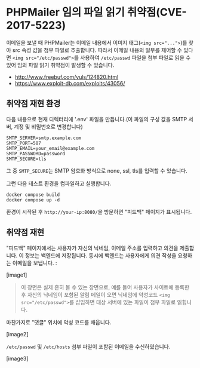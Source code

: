 # PHPMailer 임의 파일 읽기 취약점(CVE-2017-5223)

이메일을 보낼 때 PHPMailer는 이메일 내용에서 이미지 태그(`<img src="...">`)를 찾아 src 속성 값을 첨부 파일로 추출합니다. 따라서 이메일 내용의 일부를 제어할 수 있다면 `<img src="/etc/passwd">`를 사용하여 `/etc/passwd` 파일을 첨부 파일로 읽을 수 있어 임의 파일 읽기 취약점이 발생할 수 있습니다.

  - http://www.freebuf.com/vuls/124820.html
  - https://www.exploit-db.com/exploits/43056/

## 취약점 재현 환경

다음 내용으로 현재 디렉터리에 '.env' 파일을 만듭니다.(이 파일의 구성 값을 SMTP 서버, 계정 및 비밀번호로 변경합니다)

````
SMTP_SERVER=smtp.example.com
SMTP_PORT=587
SMTP_EMAIL=your_email@example.com
SMTP_PASSWORD=password
SMTP_SECURE=tls
````

그 중 `SMTP_SECURE`는 SMTP 암호화 방식으로 none, ssl, tls를 입력할 수 있습니다.

그런 다음 테스트 환경을 컴파일하고 실행합니다.

````
docker compose build
docker compose up -d
````

환경이 시작된 후 `http://your-ip:8080/`을 방문하면 "피드백" 페이지가 표시됩니다.

## 취약점 재현

"피드백" 페이지에서는 사용자가 자신의 닉네임, 이메일 주소를 입력하고 의견을 제출합니다. 이 정보는 백엔드에 저장됩니다. 동시에 백엔드는 사용자에게 의견 작성을 요청하는 이메일을 보냅니다. :

[image1]

> 이 장면은 실제 흔히 볼 수 있는 장면으로, 예를 들어 사용자가 사이트에 등록한 후 자신의 닉네임이 포함된 알림 메일이 오면 닉네임에 악성코드 `<img src="/etc/passwd">`를 삽입하면 대상 서버에 있는 파일이 첨부 파일로 읽힙니다.

마찬가지로 "댓글" 위치에 악성 코드를 채웁니다.

[image2]

`/etc/passwd` 및 `/etc/hosts` 첨부 파일이 포함된 이메일을 수신하였습니다.

[image3]

